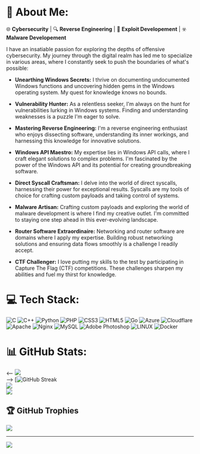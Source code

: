 # 💫 About Me:
🌐 **Cybersecurity** | 🔍 **Reverse Engineering** | 🧪 **Exploit Developement** | ☣️ **Malware Developement**

I have an insatiable passion for exploring the depths of offensive cybersecurity. My journey through the digital realm has led me to specialize in various areas, where I constantly seek to push the boundaries of what's possible:

- **Unearthing Windows Secrets:** I thrive on documenting undocumented Windows functions and uncovering hidden gems in the Windows operating system. My quest for knowledge knows no bounds.

- **Vulnerability Hunter:** As a relentless seeker, I'm always on the hunt for vulnerabilities lurking in Windows systems. Finding and understanding weaknesses is a puzzle I'm eager to solve.

- **Mastering Reverse Engineering:** I'm a reverse engineering enthusiast who enjoys dissecting software, understanding its inner workings, and harnessing this knowledge for innovative solutions.

- **Windows API Maestro:** My expertise lies in Windows API calls, where I craft elegant solutions to complex problems. I'm fascinated by the power of the Windows API and its potential for creating groundbreaking software.

- **Direct Syscall Craftsman:** I delve into the world of direct syscalls, harnessing their power for exceptional results. Syscalls are my tools of choice for crafting custom payloads and taking control of systems.

- **Malware Artisan:** Crafting custom payloads and exploring the world of malware development is where I find my creative outlet. I'm committed to staying one step ahead in this ever-evolving landscape.

- **Router Software Extraordinaire:** Networking and router software are domains where I apply my expertise. Building robust networking solutions and ensuring data flows smoothly is a challenge I readily accept.

- **CTF Challenger:** I love putting my skills to the test by participating in Capture The Flag (CTF) competitions. These challenges sharpen my abilities and fuel my thirst for knowledge.


# 💻 Tech Stack:
![C](https://img.shields.io/badge/c-%2300599C.svg?style=flat&logo=c&logoColor=white) ![C++](https://img.shields.io/badge/c++-%2300599C.svg?style=flat&logo=c%2B%2B&logoColor=white) ![Python](https://img.shields.io/badge/python-3670A0?style=flat&logo=python&logoColor=ffdd54) ![PHP](https://img.shields.io/badge/php-%23777BB4.svg?style=flat&logo=php&logoColor=white) ![CSS3](https://img.shields.io/badge/css3-%231572B6.svg?style=flat&logo=css3&logoColor=white) ![HTML5](https://img.shields.io/badge/html5-%23E34F26.svg?style=flat&logo=html5&logoColor=white) ![Go](https://img.shields.io/badge/go-%2300ADD8.svg?style=flat&logo=go&logoColor=white) ![Azure](https://img.shields.io/badge/azure-%230072C6.svg?style=flat&logo=azure-devops&logoColor=white) ![Cloudflare](https://img.shields.io/badge/Cloudflare-F38020?style=flat&logo=Cloudflare&logoColor=white) ![Apache](https://img.shields.io/badge/apache-%23D42029.svg?style=flat&logo=apache&logoColor=white) ![Nginx](https://img.shields.io/badge/nginx-%23009639.svg?style=flat&logo=nginx&logoColor=white) ![MySQL](https://img.shields.io/badge/mysql-%2300f.svg?style=flat&logo=mysql&logoColor=white) ![Adobe Photoshop](https://img.shields.io/badge/adobephotoshop-%2331A8FF.svg?style=flat&logo=adobephotoshop&logoColor=white) ![LINUX](https://img.shields.io/badge/Linux-FCC624?style=flat&logo=linux&logoColor=black) ![Docker](https://img.shields.io/badge/docker-%230db7ed.svg?style=flat&logo=docker&logoColor=white)
# 📊 GitHub Stats:
<-- ![](https://github-readme-stats.vercel.app/api?username=Hz-36&theme=tokyonight&hide_border=false&include_all_commits=true&count_private=true)<br/>-->
[![GitHub Streak](https://github-readme-streak-stats.herokuapp.com?user=Hz-36&theme=tokyonight&border_radius=5.4&date_format=%5BY%20%5DM%20j&hide_total_contributions=true&hide_longest_streak=true)<br/>
![](https://github-readme-streak-stats.herokuapp.com/?user=Hz-36&theme=tokyonight&hide_border=false)<br/>
![](https://github-readme-stats.vercel.app/api/top-langs/?username=Hz-36&theme=tokyonight&hide_border=false&include_all_commits=true&count_private=true&layout=compact)

## 🏆 GitHub Trophies
![](https://github-profile-trophy.vercel.app/?username=Hz-36&theme=onestar&no-frame=false&no-bg=false&margin-w=4)

---
[![](https://visitcount.itsvg.in/api?id=Hz-36&icon=6&color=1)](https://visitcount.itsvg.in)
